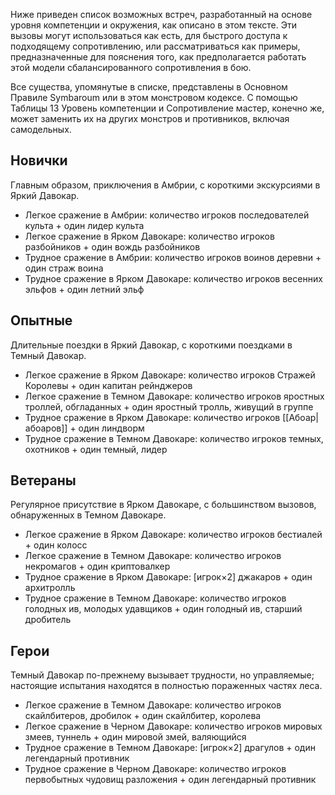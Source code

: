 Ниже приведен список возможных встреч, разработанный на основе уровня компетенции и окружения, как описано в этом тексте. Эти вызовы могут использоваться как есть, для быстрого доступа к подходящему сопротивлению, или рассматриваться как примеры, предназначенные для пояснения того, как предполагается работать этой модели сбалансированного сопротивления в бою.

Все существа, упомянутые в списке, представлены в Основном Правиле Symbaroum или в этом монстровом кодексе. С помощью Таблицы 13 Уровень компетенции и Сопротивление мастер, конечно же, может заменить их на других монстров и противников, включая самодельных.

## Новички

Главным образом, приключения в Амбрии, с короткими экскурсиями в Яркий Давокар.
* Легкое сражение в Амбрии: количество игроков последователей культа + один лидер культа
* Легкое сражение в Ярком Давокаре: количество игроков разбойников + один вождь разбойников
* Трудное сражение в Амбрии: количество игроков воинов деревни + один страж воина
* Трудное сражение в Ярком Давокаре: количество игроков весенних эльфов + один летний эльф

## Опытные

Длительные поездки в Яркий Давокар, с короткими поездками в Темный Давокар. 
* Легкое сражение в Ярком Давокаре: количество игроков Стражей Королевы + один капитан рейнджеров
* Легкое сражение в Темном Давокаре: количество игроков яростных троллей, обгладанных + один яростный тролль, живущий в группе
* Трудное сражение в Ярком Давокаре: количество игроков [[Абоар|абоаров]] + один линдворм
* Трудное сражение в Темном Давокаре: количество игроков темных, охотников + один темный, лидер

## Ветераны

Регулярное присутствие в Ярком Давокаре, с большинством вызовов, обнаруженных в Темном Давокаре.
* Легкое сражение в Ярком Давокаре: количество игроков бестиалей + один колосс
* Легкое сражение в Темном Давокаре: количество игроков некромагов + один криптовалкер
* Трудное сражение в Ярком Давокаре: [игрок×2] джакаров + один архитролль
* Трудное сражение в Темном Давокаре: количество игроков голодных ив, молодых удавщиков + один голодный ив, старший дробитель

## Герои

Темный Давокар по-прежнему вызывает трудности, но управляемые; настоящие испытания находятся в полностью пораженных частях леса.
* Легкое сражение в Темном Давокаре: количество игроков скайлбитеров, дробилок + один скайлбитер, королева
* Легкое сражение в Черном Давокаре: количество игроков мировых змеев, туннель + один мировой змей, валяющийся
* Трудное сражение в Темном Давокаре: [игрок×2] драгулов + один легендарный противник
* Трудное сражение в Черном Давокаре: количество игроков первобытных чудовищ разложения + один легендарный противник